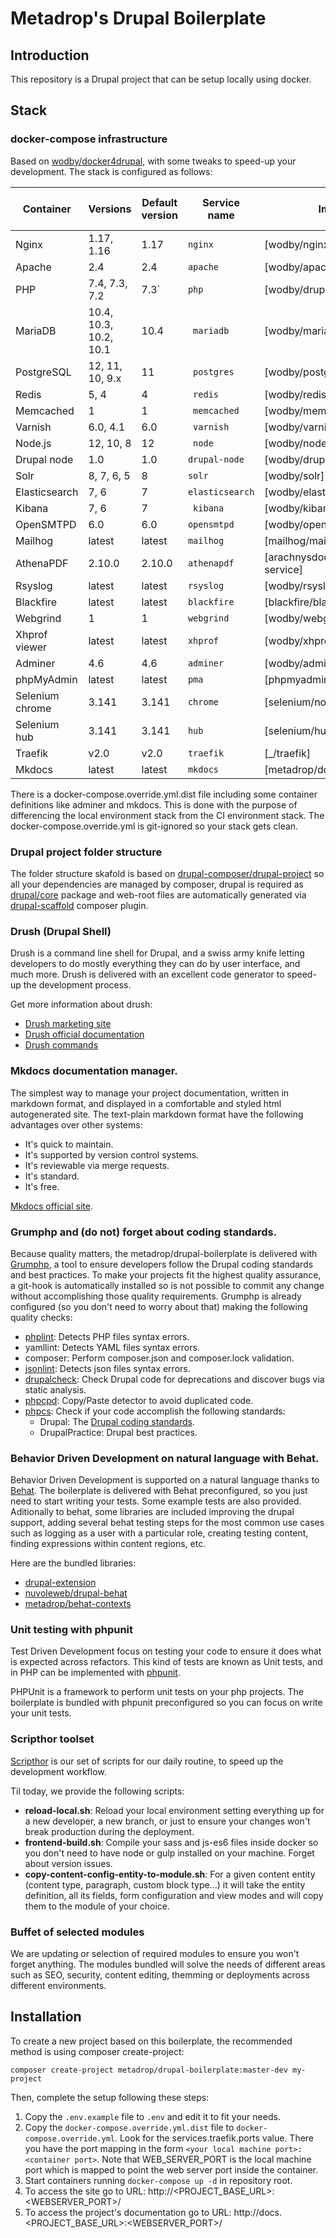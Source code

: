 # Metadrop's Drupal Boilerplate

## Introduction
This repository is a Drupal project that can be setup locally using docker.

## Stack
### docker-compose infrastructure
Based on [wodby/docker4drupal](https://github.com/wodby/docker4drupal), with some tweaks to speed-up your development.
The stack is configured as follows:

| Container       | Versions               | Default version | Service name    | Image                              | Enabled by default |
| --------------  | ---------------------- | --------------- | --------------- | ---------------------------------- | ------------------ |
| Nginx           | 1.17, 1.16             | 1.17            | `nginx`         | [wodby/nginx]                      | ✓                  |
| Apache          | 2.4                    | 2.4             | `apache`        | [wodby/apache]                     |                    |
| PHP             | 7.4, 7.3, 7.2          | 7.3`            | `php`           | [wodby/drupal-php]                 | ✓                  |
| MariaDB         | 10.4, 10.3, 10.2, 10.1 | 10.4            |` mariadb`       | [wodby/mariadb]                    | ✓                  |
| PostgreSQL      | 12, 11, 10, 9.x        | 11              |` postgres`      | [wodby/postgres]                   |                    |
| Redis           | 5, 4                   | 4               |` redis`         | [wodby/redis]                      |                    |
| Memcached       | 1                      | 1               |` memcached`     | [wodby/memcached]                  |                    |
| Varnish         | 6.0, 4.1               | 6.0             |` varnish`       | [wodby/varnish]                    |                    |
| Node.js         | 12, 10, 8              | 12              |` node`          | [wodby/node]                       | ✓                  |
| Drupal node     | 1.0                    | 1.0             | `drupal-node`   | [wodby/drupal-node]                |                    |
| Solr            | 8, 7, 6, 5             | 8               | `solr`          | [wodby/solr]                       |                    |
| Elasticsearch   | 7, 6                   | 7               | `elasticsearch` | [wodby/elasticsearch]              |                    |
| Kibana          | 7, 6                   | 7               |` kibana`        | [wodby/kibana]                     |                    |
| OpenSMTPD       | 6.0                    | 6.0             | `opensmtpd`     | [wodby/opensmtpd]                  |                    |
| Mailhog         | latest                 | latest          | `mailhog`       | [mailhog/mailhog]                  | ✓                  |
| AthenaPDF       | 2.10.0                 | 2.10.0          | `athenapdf`     | [arachnysdocker/athenapdf-service] |                    |
| Rsyslog         | latest                 | latest          | `rsyslog`       | [wodby/rsyslog]                    |                    |
| Blackfire       | latest                 | latest          | `blackfire`     | [blackfire/blackfire]              |                    |
| Webgrind        | 1                      | 1               | `webgrind`      | [wodby/webgrind]                   |                    |
| Xhprof viewer   | latest                 | latest          | `xhprof`        | [wodby/xhprof]                     |                    |
| Adminer         | 4.6                    | 4.6             | `adminer`       | [wodby/adminer]                    | ✓                  |
| phpMyAdmin      | latest                 | latest          | `pma`           | [phpmyadmin/phpmyadmin]            |                    |
| Selenium chrome | 3.141                  | 3.141           | `chrome`        | [selenium/node-chrome]             | ✓                  |
| Selenium hub    | 3.141                  | 3.141           | `hub   `        | [selenium/hub]                     | ✓                  |
| Traefik         | v2.0                   | v2.0            | `traefik`       | [_/traefik]                        | ✓                  |
| Mkdocs          | latest                 | latest          | `mkdocs`        | [metadrop/docker-mkdocs]           | ✓                  |

There is a docker-compose.override.yml.dist file including some container definitions like adminer and mkdocs.
This is done with the purpose of differencing the local environment stack from the CI environment stack.
The docker-compose.override.yml is git-ignored so your stack gets clean.


### Drupal project folder structure
The folder structure skafold is based on [drupal-composer/drupal-project](https://github.com/drupal-composer/drupal-project) 
so all your dependencies are managed by composer, drupal is required as [drupal/core](https://github.com/drupal/core) package 
and web-root files are automatically generated via [drupal-scaffold](https://github.com/drupal-composer/drupal-scaffold) composer plugin.

### Drush (Drupal Shell)
Drush is a command line shell for Drupal, and a swiss army knife letting developers
to do mostly everything they can do by user interface, and much more. Drush is delivered
with an excellent code generator to speed-up the development process.

Get more information about drush:
- [Drush marketing site](https://drush.org)
- [Drush official documentation](https://docs.drush.org/en/master/)
- [Drush commands](https://drushcommands.com/drush-9x/)

### Mkdocs documentation manager.
The simplest way to manage your project documentation, written in markdown format, and displayed in a comfortable and 
styled html autogenerated site.
The text-plain markdown format have the following advantages over other systems:
- It's quick to maintain.
- It's supported by version control systems.
- It's reviewable via merge requests.
- It's standard.
- It's free.

[Mkdocs official site](https://www.mkdocs.org/).
    
### Grumphp and (do not) forget about coding standards.
Because quality matters, the metadrop/drupal-boilerplate is delivered with [Grumphp](https://github.com/phpro/grumphp), 
a tool to ensure developers follow the Drupal coding standards and best practices.
To make your projects fit the highest quality assurance, a git-hook is automatically installed so is not possible to 
commit any change without accomplishing those quality requirements.
Grumphp is already configured (so you don't need to worry about that) making the following quality checks:
- [phplint](https://github.com/overtrue/phplint): Detects PHP files syntax errors.
- yamllint: Detects YAML files syntax errors.
- composer: Perform composer.json and composer.lock validation.
- [jsonlint](https://github.com/Seldaek/jsonlint): Detects json files syntax errors.
- [drupalcheck](https://github.com/mglaman/drupal-check): Check Drupal code for deprecations and discover bugs via static analysis. 
- [phpcpd](https://github.com/sebastianbergmann/phpcpd): Copy/Paste detector to avoid duplicated code. 
- [phpcs](https://github.com/squizlabs/PHP_CodeSniffer): Check if your code accomplish the following standards:
    - Drupal: The [Drupal coding standards](https://www.drupal.org/docs/develop/standards/coding-standards).
    - DrupalPractice: Drupal best practices.

### Behavior Driven Development on natural language with Behat.
Behavior Driven Development is supported on a natural language thanks to [Behat](https://docs.behat.org/en/latest/).
The boilerplate is delivered with Behat preconfigured, so you just need to start writing your tests. Some example tests 
are also provided. Aditionally to behat, some libraries are included improving the drupal support, adding several behat
testing steps for the most common use cases such as logging as a user with a particular role, creating testing content, finding
expressions within content regions, etc.

Here are the bundled libraries:
- [drupal-extension](https://www.drupal.org/project/drupalextension)
- [nuvoleweb/drupal-behat](https://github.com/nuvoleweb/drupal-behat)
- [metadrop/behat-contexts](https://github.com/metadrop/behat-contexts)

### Unit testing with phpunit
Test Driven Development focus on testing your code to ensure it does what is expected across refactors. This kind of 
tests are known as Unit tests, and in PHP can be implemented with [phpunit](https://phpunit.de/).

PHPUnit is a framework to perform unit tests on your php projects. The boilerplate is bundled with phpunit preconfigured 
so you can focus on write your unit tests. 

### Scripthor toolset
[Scripthor](https://github.com/Metadrop/scripthor) is our set of scripts for our daily routine, to speed up the 
development workflow.

Til today, we provide the following scripts: 
- **reload-local.sh**: Reload your local environment setting everything up for a new developer, a new branch, or just
 to ensure your changes won't break production during the deployment.
- **frontend-build.sh**: Compile your sass and js-es6 files inside docker so you don't need to have node or gulp
 installed on your machine. Forget about version issues.
- **copy-content-config-entity-to-module.sh**: For a given content entity (content type, paragraph, custom block type...)
it will take the entity definition, all its fields, form configuration and view modes and will copy them to the module of 
your choice.

### Buffet of selected modules
We are updating or selection of required modules to ensure you won't forget anything. The modules bundled will solve 
the needs of different areas such as SEO, security, content editing, themming or deployments across different environments.

## Installation

To create a new project based on this boilerplate, the recommended method is using composer create-project:

```
composer create-project metadrop/drupal-boilerplate:master-dev my-project
```

Then, complete the setup following these steps:

1. Copy the `.env.example` file to `.env` and edit it to fit your needs.
2. Copy the `docker-compose.override.yml.dist` file to `docker-compose.override.yml`. Look for the 
services.traefik.ports value. There you have the port mapping in the form `<your local machine port>:<container port>`.
Note that WEB_SERVER_PORT is the local machine port which is mapped to point the web server port inside the container.
3. Start containers running `docker-compose up -d` in repository root.
4. To access the site go to URL: http://\<PROJECT_BASE_URL\>:\<WEBSERVER_PORT\>/
5. To access the project's documentation go to URL: http://docs.\<PROJECT_BASE_URL\>:\<WEBSERVER_PORT\>/
